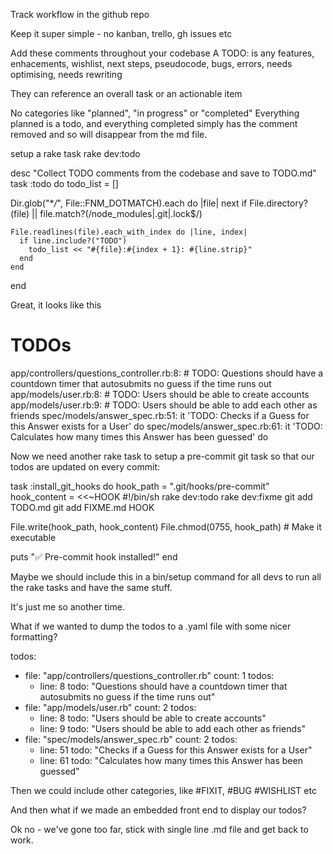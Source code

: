 Track workflow in the github repo

Keep it super simple - no kanban, trello, gh issues etc

Add these comments throughout your codebase
A TODO: is any features, enhacements, wishlist, next steps, pseudocode, bugs, errors, needs optimising, needs rewriting

They can reference an overall task or an actionable item

No categories like "planned", "in progress" or "completed"
Everything planned is a todo, and everything completed simply has the comment removed and so will disappear from the md file.

setup a rake task
rake dev:todo

desc "Collect TODO comments from the codebase and save to TODO.md"
task :todo do
todo_list = []

Dir.glob("\*_/_", File::FNM_DOTMATCH).each do |file|
next if File.directory?(file) || file.match?(/node_modules|\.git|\.lock$/)

    File.readlines(file).each_with_index do |line, index|
      if line.include?("TODO")
        todo_list << "#{file}:#{index + 1}: #{line.strip}"
      end
    end

end

Great, it looks like this

# TODOs

app/controllers/questions_controller.rb:8: # TODO: Questions should have a countdown timer that autosubmits no guess if the time runs out
app/models/user.rb:8: # TODO: Users should be able to create accounts
app/models/user.rb:9: # TODO: Users should be able to add each other as friends
spec/models/answer_spec.rb:51: it 'TODO: Checks if a Guess for this Answer exists for a User' do
spec/models/answer_spec.rb:61: it 'TODO: Calculates how many times this Answer has been guessed' do

Now we need another rake task to setup a pre-commit git task so that our todos are updated on every commit:

task :install_git_hooks do
hook_path = ".git/hooks/pre-commit"
hook_content = <<~HOOK
#!/bin/sh
rake dev:todo
rake dev:fixme
git add TODO.md
git add FIXME.md
HOOK

File.write(hook_path, hook_content)
File.chmod(0755, hook_path) # Make it executable

puts "✅ Pre-commit hook installed!"
end

Maybe we should include this in a bin/setup command for all devs to run all the rake tasks and have the same stuff.

It's just me so another time.

What if we wanted to dump the todos to a .yaml file with some nicer formatting?

todos:

- file: "app/controllers/questions_controller.rb"
  count: 1
  todos:
  - line: 8
    todo: "Questions should have a countdown timer that autosubmits no guess if the time runs out"
- file: "app/models/user.rb"
  count: 2
  todos:
  - line: 8
    todo: "Users should be able to create accounts"
  - line: 9
    todo: "Users should be able to add each other as friends"
- file: "spec/models/answer_spec.rb"
  count: 2
  todos:
  - line: 51
    todo: "Checks if a Guess for this Answer exists for a User"
  - line: 61
    todo: "Calculates how many times this Answer has been guessed"

Then we could include other categories, like #FIXIT, #BUG #WISHLIST etc

And then what if we made an embedded front end to display our todos?

Ok no - we've gone too far, stick with single line .md file and get back to work.
